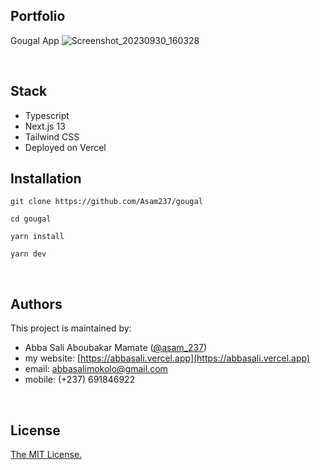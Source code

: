 ## Portfolio

Gougal App
![Screenshot_20230930_160328](https://github.com/Asam237/gougal/assets/34966088/f2044733-bc42-4a62-a373-1cf2acc72087)

<br/>

## Stack

- Typescript
- Next.js 13
- Tailwind CSS
- Deployed on Vercel
  <br/>

## Installation

```
git clone https://github.com/Asam237/gougal

cd gougal

yarn install

yarn dev
```

<br />

## Authors

This project is maintained by:

- Abba Sali Aboubakar Mamate ([@asam_237](https://twitter.com/asam_237))
- my website: [https://abbasali.vercel.app](https://abbasali.vercel.app)
- email: abbasalimokolo@gmail.com
- mobile: (+237) 691846922

<br />

## License

[The MIT License.](https://opensource.org/licenses/MIT)
